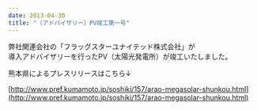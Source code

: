 ```yaml
---
date: 2013-04-30
title: "（アドバイザリー）PV竣工第一号"
---
```



弊社関連会社の「フラッグスターユナイテッド株式会社」が  
導入アドバイザリーを行ったPV（太陽光発電所）が竣工いたしました。

熊本県によるプレスリリースはこちら↓

[http://www.pref.kumamoto.jp/soshiki/157/arao-megasolar-shunkou.html](http://www.pref.kumamoto.jp/soshiki/157/arao-megasolar-shunkou.html)
